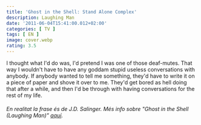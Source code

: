 ```yaml
---
title: 'Ghost in the Shell: Stand Alone Complex'
description: Laughing Man
date: '2011-06-04T15:41:00.012+02:00'
categories: [ TV ]
tags: [ EN ]
image: cover.webp
rating: 3.5
---
```


I thought what I'd do was, I'd pretend I was one of those deaf-mutes. That way I wouldn't have to have any goddam stupid useless conversations with anybody. If anybody wanted to tell me something, they'd have to write it on a piece of paper and shove it over to me. They'd get bored as hell doing that after a while, and then I'd be through with having conversations for the rest of my life.

###### En realitat la frase és de J.D. Salinger. Més info sobre "Ghost in the Shell (Laughing Man)" <a href="https://ghostintheshell.fandom.com/wiki/Laughing_Man#Background" target="_blank">aquí</a>.
